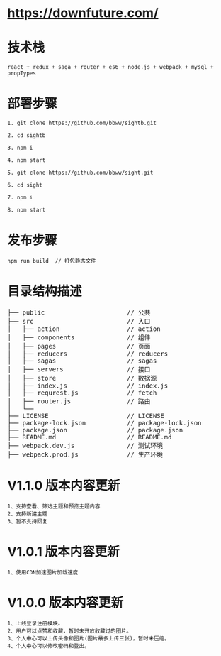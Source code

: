 # https://downfuture.com/

# 技术栈
    react + redux + saga + router + es6 + node.js + webpack + mysql + propTypes

# 部署步骤
    1. git clone https://github.com/bbww/sightb.git

    2. cd sightb

    3. npm i

    4. npm start

    5. git clone https://github.com/bbww/sight.git

    6. cd sight

    7. npm i

    8. npm start

# 发布步骤
    npm run build  // 打包静态文件

# 目录结构描述
<pre>
├── public                      // 公共
├── src                         // 入口
│   ├── action                  // action
│   ├── components              // 组件
│   ├── pages                   // 页面
│   ├── reducers                // reducers
│   ├── sagas                   // sagas
│   ├── servers                 // 接口
│   ├── store                   // 数据源
│   ├── index.js                // index.js
│   ├── requrest.js             // fetch
│   ├── router.js               // 路由
│   └── 
├── LICENSE                     // LICENSE 
├── package-lock.json           // package-lock.json
├── package.json                // package.json
├── README.md                   // README.md
├── webpack.dev.js              // 测试环境
├── webpack.prod.js             // 生产环境
</pre>
# V1.1.0 版本内容更新
    1、支持查看、筛选主题和预览主题内容
    2、支持新建主题
    3、暂不支持回复
# V1.0.1 版本内容更新
    1、使用CDN加速图片加载速度
# V1.0.0 版本内容更新
    1、上线登录注册模块。
    2、用户可以点赞和收藏，暂时未开放收藏过的图片。
    3、个人中心可以上传头像和图片(图片最多上传三张)，暂时未压缩。
    4、个人中心可以修改密码和登出。